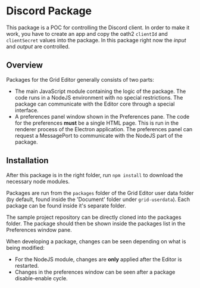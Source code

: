 # Discord Package

This package is a POC for controlling the Discord client. In order to make it work, you have to create an app and copy the oath2 `clientId` and `clientSecret` values into the package. In this package right now the *input* and *output* are controlled.

## Overview

Packages for the Grid Editor generally consists of two parts:

- The main JavaScript module containing the logic of the package. The code runs in a NodeJS environment with no special restrictions. The package can communicate with the Editor core through a special interface.
- A preferences panel window shown in the Preferences pane. The code for the preferences **must** be a single HTML page. This is run in the renderer process of the Electron application. The preferences panel can request a MessagePort to communicate with the NodeJS part of the package.

## Installation

After this package is in the right folder, run `npm install` to download the necessary node modules.

Packages are run from the `packages` folder of the Grid Editor user data folder (by default, found inside the 'Document' folder under `grid-userdata`). Each package can be found inside it's separate folder.

The sample project repository can be directly cloned into the packages folder. The package should then be shown inside the packages list in the Preferences window pane.

When developing a package, changes can be seen depending on what is being modified:

- For the NodeJS module, changes are **only** applied after the Editor is restarted.
- Changes in the preferences window can be seen after a package disable-enable cycle.
